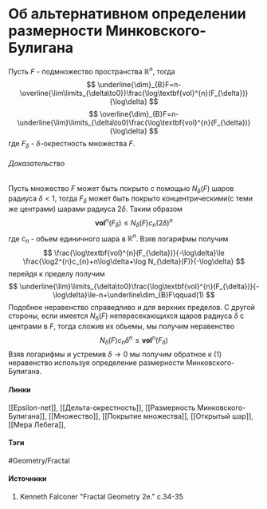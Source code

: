 # Об альтернативном определении размерности Минковского-Булигана
Пусть $F$ - подмножество пространства $\mathbb{R}^{n}$, тогда
$$
\underline{\dim}_{B}F=n-\overline{\lim\limits_{\delta\to0}}\frac{\log\textbf{vol}^{n}(F_{\delta})}{\log\delta}
$$
$$
\overline{\dim}_{B}F=n-\underline{\lim}\limits_{\delta\to0}\frac{\log\textbf{vol}^{n}(F_{\delta})}{\log\delta}
$$
где $F_{\delta}$ - $\delta$-окрестность множества $F$.

###### Доказательство
Пусть множество $F$ может быть покрыто с помощью $N_{\delta}(F)$ шаров радиуса $\delta<1$, тогда $F_{\delta}$ может быть покрыто концентрическими(с теми же центрами) шарами радиуса $2\delta$. Таким образом
$$
\textbf{vol}^{n}(F_{\delta})\le N_{\delta}(F)c_{n}(2\delta)^{n}
$$
где $c_{n}$ - обьем единичного шара в $\mathbb{R}^{n}$. Взяв логарифмы получим
$$
\frac{\log\textbf{vol}^{n}(F_{\delta})}{-\log\delta}\le
\frac{\log2^{n}c_{n}+n\log\delta+\log N_{\delta}(F)}{-\log\delta}
$$
перейдя к пределу получим
$$
\underline{\lim}\limits_{\delta\to0}\frac{\log\textbf{vol}^{n}(F_{\delta})}{-\log\delta}\le-n+\underline\dim_{B}F\qquad(1)
$$
Подобное неравенство справедливо и для верхних пределов.
С другой стороны, если имеется $N_{\delta}(F)$ непересекающихся щаров радиуса $\delta$ с центрами в $F$, тогда сложив их обьемы, мы получим неравенство
$$
N_{\delta}(F)c_{n}\delta^{n}\le\textbf{vol}^{n}(F_{\delta})
$$
Взяв логарифмы и устремив $\delta\to0$ мы получим обратное к $(1)$ неравенство используя определение размерности Минковского-Булигана.
#### Линки
[[Epsilon-net]],
[[Дельта-окрестность]],
[[Размерность Минковского-Булигана]],
[[Множество]],
[[Покрытие множества]],
[[Открытый шар]],
[[Мера Лебега]],
#### Тэги
 #Geometry/Fractal 
#### Источники
1. Kenneth Falconer "Fractal Geometry 2e." c.34-35